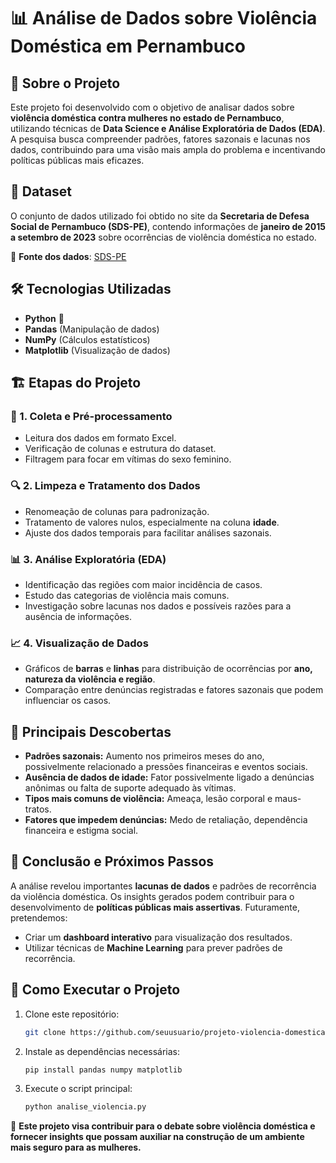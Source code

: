 # 📊 Análise de Dados sobre Violência Doméstica em Pernambuco

## 📌 Sobre o Projeto
Este projeto foi desenvolvido com o objetivo de analisar dados sobre **violência doméstica contra mulheres no estado de Pernambuco**, utilizando técnicas de **Data Science e Análise Exploratória de Dados (EDA)**. A pesquisa busca compreender padrões, fatores sazonais e lacunas nos dados, contribuindo para uma visão mais ampla do problema e incentivando políticas públicas mais eficazes.

## 📂 Dataset
O conjunto de dados utilizado foi obtido no site da **Secretaria de Defesa Social de Pernambuco (SDS-PE)**, contendo informações de **janeiro de 2015 a setembro de 2023** sobre ocorrências de violência doméstica no estado.

🔗 **Fonte dos dados**: [SDS-PE](https://www.sds.pe.gov.br/images/indicadores/violecia-domestica/MICRODADOS_DE_VIOL%C3%8ANCIA_DOM%C3%89STICA_JAN_2015_A_SET_2023.xlsx)

## 🛠️ Tecnologias Utilizadas
- **Python** 🐍
- **Pandas** (Manipulação de dados)
- **NumPy** (Cálculos estatísticos)
- **Matplotlib** (Visualização de dados)

## 🏗️ Etapas do Projeto
### 📖 1. Coleta e Pré-processamento
- Leitura dos dados em formato Excel.
- Verificação de colunas e estrutura do dataset.
- Filtragem para focar em vítimas do sexo feminino.

### 🔍 2. Limpeza e Tratamento dos Dados
- Renomeação de colunas para padronização.
- Tratamento de valores nulos, especialmente na coluna **idade**.
- Ajuste dos dados temporais para facilitar análises sazonais.

### 📊 3. Análise Exploratória (EDA)
- Identificação das regiões com maior incidência de casos.
- Estudo das categorias de violência mais comuns.
- Investigação sobre lacunas nos dados e possíveis razões para a ausência de informações.

### 📈 4. Visualização de Dados
- Gráficos de **barras** e **linhas** para distribuição de ocorrências por **ano, natureza da violência e região**.
- Comparação entre denúncias registradas e fatores sazonais que podem influenciar os casos.

## 🔎 Principais Descobertas
- **Padrões sazonais:** Aumento nos primeiros meses do ano, possivelmente relacionado a pressões financeiras e eventos sociais.
- **Ausência de dados de idade:** Fator possivelmente ligado a denúncias anônimas ou falta de suporte adequado às vítimas.
- **Tipos mais comuns de violência:** Ameaça, lesão corporal e maus-tratos.
- **Fatores que impedem denúncias:** Medo de retaliação, dependência financeira e estigma social.

## 🎯 Conclusão e Próximos Passos
A análise revelou importantes **lacunas de dados** e padrões de recorrência da violência doméstica. Os insights gerados podem contribuir para o desenvolvimento de **políticas públicas mais assertivas**. Futuramente, pretendemos:
- Criar um **dashboard interativo** para visualização dos resultados.
- Utilizar técnicas de **Machine Learning** para prever padrões de recorrência.

## 🚀 Como Executar o Projeto
1. Clone este repositório:
   ```bash
   git clone https://github.com/seuusuario/projeto-violencia-domestica.git
   ```
2. Instale as dependências necessárias:
   ```bash
   pip install pandas numpy matplotlib
   ```
3. Execute o script principal:
   ```bash
   python analise_violencia.py
   ```

📢 **Este projeto visa contribuir para o debate sobre violência doméstica e fornecer insights que possam auxiliar na construção de um ambiente mais seguro para as mulheres.**

